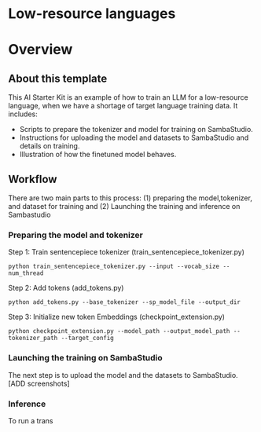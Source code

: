 Low-resource languages
======================

# Overview

## About this template

This AI Starter Kit is an example of how to train an LLM for a low-resource language, when we have a shortage of target language training data.
It includes:
 -   Scripts to prepare the tokenizer and model for training on SambaStudio.
 -   Instructions for uploading the model and datasets to SambaStudio and details on training.
 -   Illustration of how the finetuned model behaves.


## Workflow
There are two main parts to this process: (1) preparing the model,tokenizer, and dataset for training and (2) Launching the training and inference on Sambastudio

### Preparing the model and tokenizer

Step 1: Train sentencepiece tokenizer (train_sentencepiece_tokenizer.py)

    python train_sentencepiece_tokenizer.py --input --vocab_size --num_thread

Step 2: Add tokens (add_tokens.py)

    python add_tokens.py --base_tokenizer --sp_model_file --output_dir

Step 3: Initialize new token Embeddings (checkpoint_extension.py)

    python checkpoint_extension.py --model_path --output_model_path --tokenizer_path --target_config 

### Launching the training on SambaStudio
The next step is to upload the model and the datasets to SambaStudio. [ADD screenshots]


### Inference

To run a trans


